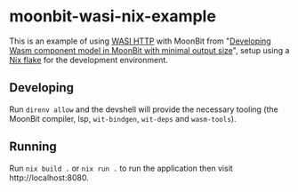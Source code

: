 # moonbit-wasi-nix-example

This is an example of using [WASI HTTP](https://github.com/WebAssembly/wasi-http) with MoonBit from "[Developing Wasm component model in MoonBit with minimal output size](https://www.moonbitlang.com/blog/component-model)", setup using a [Nix flake](https://wiki.nixos.org/wiki/Flakes) for the development environment.

## Developing

Run `direnv allow` and the devshell will provide the necessary tooling (the MoonBit compiler, lsp, `wit-bindgen`, `wit-deps` and `wasm-tools`).

## Running

Run `nix build .` or `nix run .` to run the application then visit http://localhost:8080.